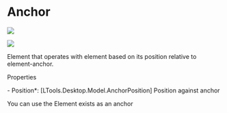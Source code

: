 # Anchor

![](https://gblobscdn.gitbook.com/assets%2Fastro-rpa%2F-M-fbssZ3mWn4f60k5JA%2F-M-fcUToYgOGjSJ2MvEo%2F0.png?generation=1581280000530299\&alt=media)

![](../../../.gitbook/assets/Desctop\_anchor.png)

Element that operates with element based on its position relative to element-anchor.

Properties

&#x20;\- Position\*: \[LTools.Desktop.Model.AnchorPosition] Position against anchor

You can use the Element exists as an anchor
